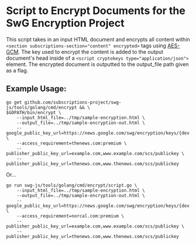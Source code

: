 # Script to Encrypt Documents for the SwG Encryption Project

This script takes in an input HTML document and encrypts
all content within ```<section subscriptions-section="content" encrypted>```
tags using [AES-GCM](https://en.wikipedia.org/wiki/Galois/Counter_Mode). 
The key used to encrypt the content is added
to the output document's head inside of a
```<script cryptokeys type="application/json">``` element. The encrypted
document is outputted to the output_file path given as a flag.

## Example Usage:

```
go get github.com/subscriptions-project/swg-js/tools/golang/cmd/encrypt && \
$GOPATH/bin/encrypt \
    --input_html_file=../tmp/sample-encryption.html \
	--output_file=../tmp/sample-encryption-out.html \
	--google_public_key_url=https://news.google.com/swg/encryption/keys/{dev|prod}/tink/public_key \
	--access_requirement=thenews.com:premium \
	--publisher_public_key_url=example.com,www.example.com/scs/publickey \
    --publisher_public_key_url=thenews.com,www.thenews.com/scs/publickey
```
    
Or...

```
go run swg-js/tools/golang/cmd/encrypt/script.go \
	--input_html_file=../tmp/sample-encryption.html \
	--output_file=../tmp/sample-encryption-out.html \
	--google_public_key_url=https://news.google.com/swg/encryption/keys/{dev|prod}/tink/public_key \
	--access_requirement=norcal.com:premium \
	--publisher_public_key_url=example.com,www.example.com/scs/publickey \
	--publisher_public_key_url=thenews.com,www.thenews.com/scs/publickey
```